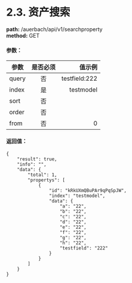 # 2.3. 资产搜索
**path:** /auerbach/api/v1/searchproperty    
**method:** GET
#### 参数：
| 参数        | 是否必须           | 值示例  |
| ------------- |:-------------:| -----:|
| query      | 否 | testfield:222 |
| index      | 是 | testmodel |
| sort      | 否 |  |
| order      | 否 |  |
| from      | 否 | 0 |
#### 返回值：
```
{
    "result": true,
    "info": "",
    "data": {
        "total": 1,
        "propertys": [
            {
                "id": "kRkUXmQBuPAr9qPqSpJW",
                "index": "testmodel",
                "data": {
                    "a": "22",
                    "b": "22",
                    "c": "22",
                    "d": "22",
                    "e": "22",
                    "f": "22",
                    "g": "22",
                    "h": "22",
                    "testfield": "222"
                }
            }
        ]
    }
}
```
